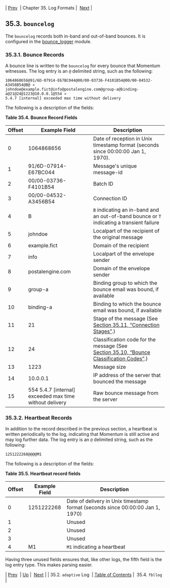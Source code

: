 | [Prev](adaptive.log.format)  | Chapter 35. Log Formats |  [Next](log_formats.fbllog) |

## 35.3. `bouncelog`

The `bouncelog` records both in-band and out-of-band bounces. It is configured in the [bounce_logger](modules.bounce_logger "71.13. bounce_logger – Momentum-Style Bounce Logging") module.

### 35.3.1. Bounce Records

A bounce line is written to the `bouncelog` for every bounce that Momentum witnesses. The log entry is an `@` delimited string, such as the following:

```
1064868656@91/6D-07914-E67BC044@00/00-03736-F4101B54@00/00-04532-A3456B54@B@ »
johndoe@example.fict@info@postalengine.com@group-a@binding-a@21@24@1223@10.0.0.1@554 »
5.4.7 [internal] exceeded max time without delivery
```

The following is a description of the fields:

<a name="log_formats.bounce.record.fields"></a>

**Table 35.4. Bounce Record Fields**

| Offset | Example Field | Description |
| --- | --- | --- |
| 0 | 1064868656 | Date of reception in Unix timestamp format (seconds since 00:00:00 Jan 1, 1970). |
| 1 | 91/6D-07914-E67BC044 | Message's unique message-id |
| 2 | 00/00-03736-F4101B54 | Batch ID |
| 3 | 00/00-04532-A3456B54 | Connection ID |
| 4 | B | `B` indicating an in-band and an out-of-band bounce or `T` indicating a transient failure |
| 5 | johndoe | Localpart of the recipient of the original message |
| 6 | example.fict | Domain of the recipient |
| 7 | info | Localpart of the envelope sender |
| 8 | postalengine.com | Domain of the envelope sender |
| 9 | group-a | Binding group to which the bounce email was bound, if available |
| 10 | binding-a | Binding to which the bounce email was bound, if available |
| 11 | 21 | Stage of the message (See [Section 35.11, “Connection Stages”](log_formats.connection.stages "35.11. Connection Stages").) |
| 12 | 24 | Classification code for the message (See [Section 35.10, “Bounce Classification Codes”](bounce_logger.classification.codes "35.10. Bounce Classification Codes").) |
| 13 | 1223 | Message size |
| 14 | 10.0.0.1 | IP address of the server that bounced the message |
| 15 | 554 5.4.7 [internal] exceeded max time without delivery | Raw bounce message from the server |

### 35.3.2. Heartbeat Records

In addition to the record described in the previous section, a heartbeat is written periodically to the log, indicating that Momentum is still active and may log further data. The log entry is an `@` delimited string, such as the following:

`1251222268@@@@M1`

The following is a description of the fields:

<a name="log_formats.heartbeat.bounce.fields"></a>

**Table 35.5. Heartbeat record fields**

| Offset | Example Field | Description |
| --- | --- | --- |
| 0 | 1251222268 | Date of delivery in Unix timestamp format (seconds since 00:00:00 Jan 1, 1970) |
| 1 |   | Unused |
| 2 |   | Unused |
| 3 |   | Unused |
| 4 | M1 | `M1` indicating a heartbeat |

Having three unused fields ensures that, like other logs, the fifth field is the log entry type. This makes parsing easier.

| [Prev](adaptive.log.format)  | [Up](log_formats) |  [Next](log_formats.fbllog) |
| 35.2. `adaptive` Log  | [Table of Contents](index) |  35.4. `fbllog` |

